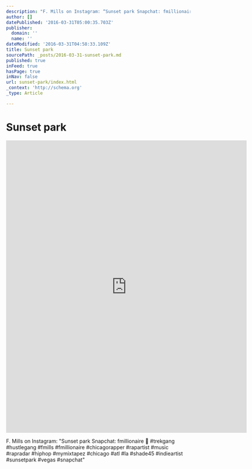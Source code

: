 ```yaml
---
description: "F. Mills on Instagram: “Sunset park Snapchat: fmillionaire \uD83D\uDC7B #trekgang #hustlegang #fmills #fmillionaire #chicagorapper #rapartist #music #rapradar #hiphop #mymixtapez #chicago #atl #la #shade45 #indieartist #sunsetpark #vegas #snapchat”"
author: []
datePublished: '2016-03-31T05:00:35.703Z'
publisher:
  domain: ''
  name: ''
dateModified: '2016-03-31T04:58:33.109Z'
title: Sunset park
sourcePath: _posts/2016-03-31-sunset-park.md
published: true
inFeed: true
hasPage: true
inNav: false
url: sunset-park/index.html
_context: 'http://schema.org'
_type: Article

---
```

# Sunset park

<iframe src="https://cdn.embedly.com/widgets/media.html?src=http%3A%2F%2Fscontent.cdninstagram.com%2Ft50.2886-16%2F12893519_579100872244969_2481439_n.mp4&amp;src_secure=1&amp;url=https%3A%2F%2Fwww.instagram.com%2Fp%2FBDeBzs9LLdv%2F&amp;image=https%3A%2F%2Fscontent.cdninstagram.com%2Ft51.2885-15%2Fe15%2F10643928_543579355822718_1870860830_n.jpg%3Fig_cache_key%3DMTIxNTQxNjkwMDQ0NzQxODIyMw%253D%253D.2&amp;key=b7d04c9b404c499eba89ee7072e1c4f7&amp;type=video%2Fmp4&amp;schema=instagram" width="658" height="799" scrolling="no" frameborder="0" allowfullscreen="allowfullscreen" style=""></iframe>

F. Mills on Instagram: "Sunset park Snapchat: fmillionaire 👻 \#trekgang \#hustlegang \#fmills \#fmillionaire \#chicagorapper \#rapartist \#music \#rapradar \#hiphop \#mymixtapez \#chicago \#atl \#la \#shade45 \#indieartist \#sunsetpark \#vegas \#snapchat"